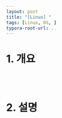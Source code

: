 ```yaml
---
layout: post
title: "[Linux] "
tags: [Linux, OS, ]
typora-root-url: ..
---
```


# 1. 개요

<br><br>
# 2. 설명

<br>
